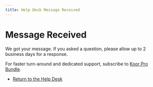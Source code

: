 ```yaml
---
title: Help Desk Message Received
---
```


# Message Received

We got your message. If you asked a question, please allow up to 2 business days for a response.

For faster turn-around and dedicated support, subscribe to [Koor Pro Bundle](https://about.koor.tech/pricing).

- [Return to the Help Desk](help-desk.md)
